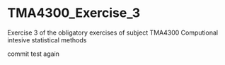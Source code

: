 # TMA4300_Exercise_3
Exercise 3 of the obligatory exercises of subject TMA4300 Computional intesive statistical methods

commit test again